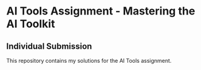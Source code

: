 # AI Tools Assignment - Mastering the AI Toolkit
## Individual Submission
This repository contains my solutions for the AI Tools assignment.
